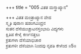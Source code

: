 +++
title = "005 ವಿತತ ಮನ್ತ್ರಾಖ್ಯಾನ"

+++
ವಿತತ ಮಂತ್ರಾಖ್ಯಾನ ವೇದ   
ಸ್ಮೃತಿ ಪುರಾಣ ಷಡಂಗವಿಂದ್ರನ   
ಸುತನ ದೆಸೆಯುಚ್ಚಾಟನಸ್ತಂಭಾದಿ ವಿದ್ಯಗಳು   
ಕ್ಷಿತಿಪ ಕೇಳೈ ಕರ್ಣನತ್ತಲು   
ಕ್ರತುಗಳಾ ದೆಸೆಯಾಭಿಚಾರ   
ಕ್ರತುಗಳೀ ದೆಸೆಯಾಗಿ ನಿಂದವು ನೃಪತಿ ಕೇಳೆಂದ            ॥5॥